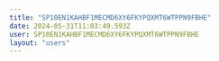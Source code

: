 ```yaml
---
title: "SP10EN1KAHBF1MECMD6XY6FKYPQXMT6WTPPN9FBHE"
date: 2024-05-31T11:03:49.593Z
user: SP10EN1KAHBF1MECMD6XY6FKYPQXMT6WTPPN9FBHE
layout: "users"
---
```

    